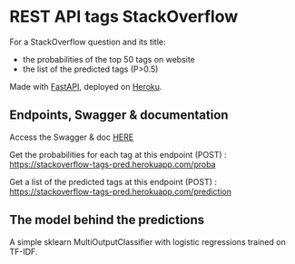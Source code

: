# REST API tags StackOverflow

For a StackOverflow question and its title:
- the probabilities of the top 50 tags on website
- the list of the predicted tags (P>0.5)

Made with [FastAPI](https://fastapi.tiangolo.com/), deployed on [Heroku](https://www.heroku.com/). 

## Endpoints, Swagger & documentation

Access the Swagger & doc [HERE](https://stackoverflow-tags-pred.herokuapp.com/docs)  

Get the probabilities for each tag at this endpoint (POST) : 
https://stackoverflow-tags-pred.herokuapp.com/proba

Get a list of the predicted tags at this endpoint (POST) : 
https://stackoverflow-tags-pred.herokuapp.com/prediction

## The model behind the predictions
A simple sklearn MultiOutputClassifier with logistic regressions trained on TF-IDF.
